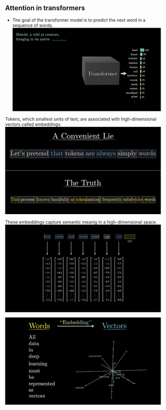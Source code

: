 ## Attention in transformers
- The goal of the transformer model is to predict the next word in a sequence of words.
![Output examples:](../deepseek_assets/2.webp)

Tokens, which smallest units of text, are associated with high-dimensional vectors called embeddings.
![Output examples:](../deepseek_assets/3.webp)

These embeddings capture semantic meanig in a high-dimensional space.
![Output examples:](../deepseek_assets/4.1.webp)

![Output examples:](../deepseek_assets/5.webp)


